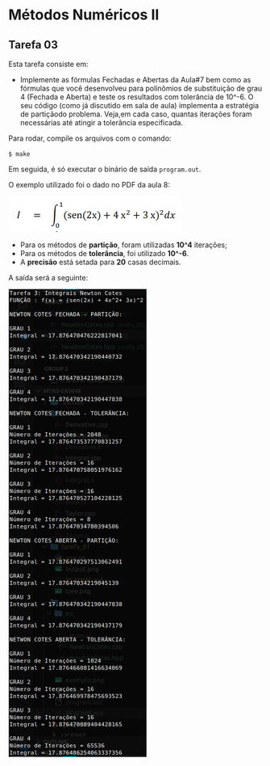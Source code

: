 # Métodos Numéricos II
## Tarefa 03

Esta tarefa consiste em:

* Implemente as fórmulas Fechadas e Abertas da Aula#7 bem como as fórmulas que você desenvolveu para polinômios de substituição de grau 4 (Fechada e Aberta) e teste os resultados  com tolerância  de  10^-6.    O  seu  código (como  já  discutido  em  sala  de  aula) implementa a estratégia de partiçãodo problema. Veja,em cada caso, quantas iterações foram necessárias até atingir a tolerância especificada.

Para rodar, compile os arquivos com o comando: 
```
$ make
```

Em seguida, é só executar o binário de saída `program.out`.

O exemplo utilizado foi o dado no PDF da aula 8:

![Exemplo](./exemplo.png)

* Para os métodos de **partição**, foram utilizadas **10^4** iterações;
* Para os métodos de **tolerância**, foi utilizado **10^-6**.
* A **precisão** está setada para **20** casas decimais.

A saída será a seguinte:

![Output](./output.png)